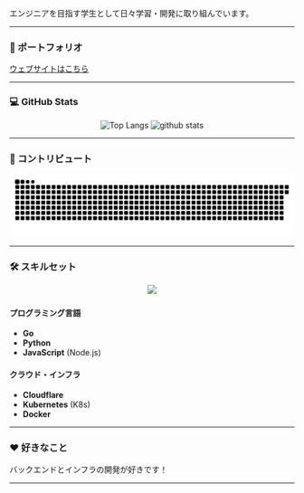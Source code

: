 エンジニアを目指す学生として日々学習・開発に取り組んでいます。

---

### 🚀 ポートフォリオ
[ウェブサイトはこちら](https://mattuu.com)

---

### 💻 GitHub Stats
<p align="center">
  <img alt="Top Langs" height="150px" src="https://github-readme-stats.vercel.app/api/top-langs/?username=mattuu0&layout=compact&show_icons=true&theme=onedark" />
  <img alt="github stats" height="150px" src="https://github-readme-stats.vercel.app/api?username=mattuu0&theme=onedark&show_icons=ture" />
</p>

---

### 🐍 コントリビュート
![](https://raw.githubusercontent.com/mattuu0/mattuu0/output/github-contribution-grid-snake.svg)

---

### 🛠️ スキルセット
<p align="center">
  <a href="https://skillicons.dev">
    <img src="https://skillicons.dev/icons?i=git,docker,go,html,css,js,py,vscode,nodejs,cloudflare,kubernetes" />
  </a>
</p>

#### プログラミング言語
* **Go**
* **Python**
* **JavaScript** (Node.js)

#### クラウド・インフラ
* **Cloudflare**
* **Kubernetes** (K8s)
* **Docker**

---

### ❤️ 好きなこと
バックエンドとインフラの開発が好きです！

---

